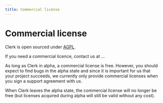 ```yaml
---
title: Commercial license
---
```


# Commercial license

Clerk is open sourced under [AGPL](https://gitlab.com/linustornkrantz/dataframework/-/blob/master/LICENSE.md?ref_type=heads). 

If you need a commercial licence, contact us at ...

As long as Clerk in alpha, a commercial license is free. However, you should expect to find bugs in the alpha state and since it is important for us that your project succeeds, 
we currently only provide commercial licenses when you sign a support agreement with us.

When Clerk leaves the alpha state, the commercial license will no longer be free (but licenses acquired during alpha will 
still be valid without any cost).
